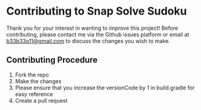 # Contributing to Snap Solve Sudoku

Thank you for your interest in wanting to improve this project! Before contributing, please contact me via the Github issues platform or email at b33b33o11@gmail.com to discuss the changes you wish to make.

## Contributing Procedure

1) Fork the repo
2) Make the changes
3) Please ensure that you increase the versionCode by 1 in build.gradle for easy reference
4) Create a pull request
